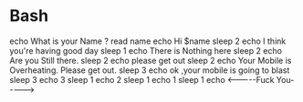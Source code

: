 # Bash
echo What is your Name ?
read name
echo Hi $name
sleep 2
echo I think you're having good day
sleep 1
echo There is Nothing here
sleep 2
echo Are you Still there.
sleep 2
echo please get out
sleep 2
echo Your Mobile is Overheating. Please get out.
sleep 3
echo ok ,your mobile is going to blast
sleep 3
echo 3
sleep 1
echo 2
sleep 1
echo 1
sleep 1
echo <-----Fuck You----->

